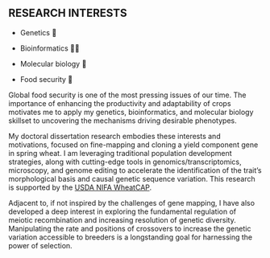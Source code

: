 ## RESEARCH INTERESTS  

* Genetics 🧬

* Bioinformatics 👩‍💻 

* Molecular biology 🧪

* Food security 🌾

Global food security is one of the most pressing issues of our time. The importance of enhancing the productivity and adaptability of crops motivates me to apply my genetics, bioinformatics, and molecular biology skillset to uncovering the mechanisms driving desirable phenotypes.   

My doctoral dissertation research embodies these interests and motivations, focused on fine-mapping and cloning a yield component gene in spring wheat. I am leveraging traditional population development strategies, along with cutting-edge tools in genomics/transcriptomics, microscopy, and genome editing to accelerate the identification of the trait’s morphological basis and causal genetic sequence variation. This research is supported by the [USDA NIFA WheatCAP](https://www.triticeaecap.org/).

Adjacent to, if not inspired by the challenges of gene mapping, I have also developed a deep interest in exploring the fundamental regulation of meiotic recombination and increasing resolution of genetic diversity. Manipulating the rate and positions of crossovers to increase the genetic variation accessible to breeders is a longstanding goal for harnessing the power of selection.  
